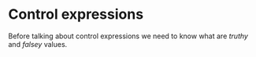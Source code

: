 # Control expressions

Before talking about control expressions we need to know what are *truthy* and *falsey* values.
